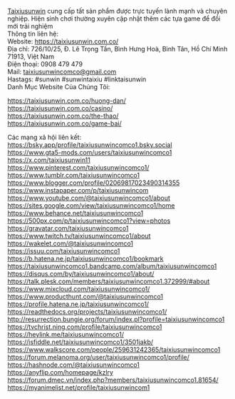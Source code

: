 <a href="https://taixiusunwin.com.co/">Taixiusunwin</a> cung cấp tất sản phẩm được trực tuyến lành mạnh và chuyên nghiệp. Hiện sinh chơi thường xuyên cập nhật thêm các tựa game để đổi mới trải nghiệm<br>
Thông tin liên hệ:<br>
Website: <a href="https://taixiusunwin.com.co/">https://taixiusunwin.com.co/</a><br>
Địa chỉ: 726/10/25, Đ. Lê Trọng Tấn, Bình Hưng Hoà, Bình Tân, Hồ Chí Minh 71913, Việt Nam<br>
Điện thoại: 0908 479 479<br>
Mail: taixiusunwincomco@gmail.com<br>
Hastags: #sunwin  #sunwintaixiu #linktaisunwin <br>
Danh Mục Website Của Chúng Tôi:<br>

<a href="https://taixiusunwin.com.co/huong-dan/">https://taixiusunwin.com.co/huong-dan/</a><br>
<a href="https://taixiusunwin.com.co/casino/">https://taixiusunwin.com.co/casino/</a><br>
<a href="https://taixiusunwin.com.co/the-thao/">https://taixiusunwin.com.co/the-thao/</a><br>
<a href="https://taixiusunwin.com.co/game-bai/">https://taixiusunwin.com.co/game-bai/</a><br>

Các mạng xã hội liên kết:<br>
<a href="https://bsky.app/profile/taixiusunwincomco1.bsky.social">https://bsky.app/profile/taixiusunwincomco1.bsky.social</a><br>
<a href="https://www.gta5-mods.com/users/taixiusunwincomco1">https://www.gta5-mods.com/users/taixiusunwincomco1</a><br>
<a href="https://x.com/taixiusunwin11">https://x.com/taixiusunwin11</a><br>
<a href="https://www.pinterest.com/taixiusunwincomco1/">https://www.pinterest.com/taixiusunwincomco1/</a><br>
<a href="https://www.tumblr.com/taixiusunwincomco1">https://www.tumblr.com/taixiusunwincomco1</a><br>
<a href="https://www.blogger.com/profile/02069817023490314355">https://www.blogger.com/profile/02069817023490314355</a><br>
<a href="https://www.instapaper.com/p/taixiusunwincom">https://www.instapaper.com/p/taixiusunwincom</a><br>
<a href="https://www.youtube.com/@taixiusunwincomco1/about">https://www.youtube.com/@taixiusunwincomco1/about</a><br>
<a href="https://sites.google.com/view/taixiusunwincomco1/home">https://sites.google.com/view/taixiusunwincomco1/home</a><br>
<a href="https://www.behance.net/taixiusunwincomco1">https://www.behance.net/taixiusunwincomco1</a><br>
<a href="https://500px.com/p/taixiusunwincomco1?view=photos">https://500px.com/p/taixiusunwincomco1?view=photos</a><br>
<a href="https://gravatar.com/taixiusunwincomco1">https://gravatar.com/taixiusunwincomco1</a><br>
<a href="https://www.twitch.tv/taixiusunwincomco1/about">https://www.twitch.tv/taixiusunwincomco1/about</a><br>
<a href="https://wakelet.com/@taixiusunwincomco1">https://wakelet.com/@taixiusunwincomco1</a><br>
<a href="https://issuu.com/taixiusunwincomco1">https://issuu.com/taixiusunwincomco1</a><br>
<a href="https://b.hatena.ne.jp/taixiusunwincomco1/bookmark">https://b.hatena.ne.jp/taixiusunwincomco1/bookmark</a><br>
<a href="https://taixiusunwincomco1.bandcamp.com/album/taixiusunwincomco1">https://taixiusunwincomco1.bandcamp.com/album/taixiusunwincomco1</a><br>
<a href="https://disqus.com/by/taixiusunwincomco1/about/">https://disqus.com/by/taixiusunwincomco1/about/</a><br>
<a href="https://talk.plesk.com/members/taixiusunwincomco1.372999/#about">https://talk.plesk.com/members/taixiusunwincomco1.372999/#about</a><br>
<a href="https://www.mixcloud.com/taixiusunwincomco1/">https://www.mixcloud.com/taixiusunwincomco1/</a><br>
<a href="https://www.producthunt.com/@taixiusunwincomco1">https://www.producthunt.com/@taixiusunwincomco1</a><br>
<a href="https://profile.hatena.ne.jp/taixiusunwincomco1/">https://profile.hatena.ne.jp/taixiusunwincomco1/</a><br>
<a href="https://readthedocs.org/projects/taixiusunwincomco1/">https://readthedocs.org/projects/taixiusunwincomco1/</a><br>
<a href="http://resurrection.bungie.org/forum/index.pl?profile=taixiusunwincomco1">http://resurrection.bungie.org/forum/index.pl?profile=taixiusunwincomco1</a><br>
<a href="https://tvchrist.ning.com/profile/taixiusunwincomco1">https://tvchrist.ning.com/profile/taixiusunwincomco1</a><br>
<a href="https://heylink.me/taixiusunwincomco1/">https://heylink.me/taixiusunwincomco1/</a><br>
<a href="https://jsfiddle.net/taixiusunwincomco1/3501jakb/">https://jsfiddle.net/taixiusunwincomco1/3501jakb/</a><br>
<a href="https://www.walkscore.com/people/259631242365/taixiusunwincomco1">https://www.walkscore.com/people/259631242365/taixiusunwincomco1</a><br>
<a href="https://forum.melanoma.org/user/taixiusunwincomco1/profile/">https://forum.melanoma.org/user/taixiusunwincomco1/profile/</a><br>
<a href="https://hashnode.com/@taixiusunwincomco1">https://hashnode.com/@taixiusunwincomco1</a><br>
<a href="https://anyflip.com/homepage/kzlry">https://anyflip.com/homepage/kzlry</a><br>
<a href="https://forum.dmec.vn/index.php?members/taixiusunwincomco1.81654/">https://forum.dmec.vn/index.php?members/taixiusunwincomco1.81654/</a><br>
<a href="https://myanimelist.net/profile/taixiusunwincom1">https://myanimelist.net/profile/taixiusunwincom1</a>
